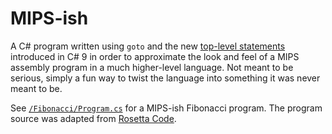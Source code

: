 # MIPS-ish

A C# program written using `goto` and the new [top-level statements](https://docs.microsoft.com/en-us/dotnet/csharp/whats-new/tutorials/top-level-statements) introduced in C# 9 in order to approximate the look and feel of a MIPS assembly program in a much higher-level language. Not meant to be serious, simply a fun way to twist the language into something it was never meant to be.

See [`/Fibonacci/Program.cs`](https://github.com/mattherman/MIPSish/blob/master/Fibonacci/Program.cs) for a MIPS-ish Fibonacci program. The program source was adapted from [Rosetta Code](http://rosettacode.org/wiki/Fibonacci_sequence#MIPS_Assembly).
